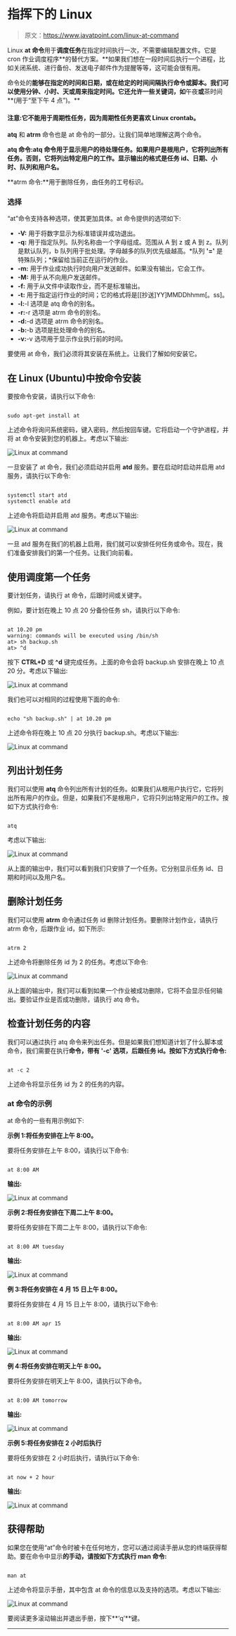 # 指挥下的 Linux

> 原文：<https://www.javatpoint.com/linux-at-command>

Linux **at 命令**用于**调度任务**在指定时间执行一次，不需要编辑配置文件。它是 cron 作业调度程序**的替代方案。**如果我们想在一段时间后执行一个进程，比如关闭系统、进行备份、发送电子邮件作为提醒等等，这可能会很有用。

命令处的**能够在指定的时间和日期，或在给定的时间间隔执行命令或脚本。我们可以使用分钟、小时、天或周来指定时间。它还允许一些关键词，如**午夜**或**茶时间**(用于“至下午 4 点”)。**

#### 注意:它不能用于周期性任务，因为周期性任务更喜欢 Linux crontab。

**atq** 和 **atrm** 命令也是 at 命令的一部分。让我们简单地理解这两个命令。

**atq 命令:**atq 命令用于显示用户的待处理任务。如果用户是根用户，它将列出所有任务。否则，它将列出特定用户的工作。显示输出的格式是**任务 id、日期、小时、队列和用户名。**

**atrm 命令:**用于删除任务，由任务的工号标识。

### 选择

“at”命令支持各种选项，使其更加具体。at 命令提供的选项如下:

*   **-V:** 用于将数字显示为标准错误并成功退出。
*   **-q:** 用于指定队列。队列名称由一个字母组成。范围从 A 到 z 或 A 到 z。队列是默认队列，b 队列用于批处理。字母越多的队列优先级越高。*队列 **'='** 是特殊队列；*保留给当前正在运行的作业。
*   **-m:** 用于作业成功执行时向用户发送邮件。如果没有输出，它会工作。
*   **-M:** 用于从不向用户发送邮件。
*   **-f:** 用于从文件中读取作业，而不是标准输出。
*   **-t:** 用于指定运行作业的时间；它的格式将是[[抄送]YY]MMDDhhmm[。ss]。
*   **-l:**-l 选项是 atq 命令的别名。
*   **-r:**-r 选项是 atrm 命令的别名。
*   **-d:**-d 选项是 atrm 命令的别名。
*   **-b:**-b 选项是批处理命令的别名。
*   **-v:**-v 选项用于显示作业执行前的时间。

要使用 at 命令，我们必须将其安装在系统上。让我们了解如何安装它。

## 在 Linux (Ubuntu)中按命令安装

要按命令安装，请执行以下命令:

```

sudo apt-get install at

```

上述命令将询问系统密码，键入密码，然后按回车键。它将启动一个守护进程，并将 at 命令安装到您的机器上。考虑以下输出:

![Linux at command](img/a4602f5ffdb46e307c1003bbdbbc7353.png)

一旦安装了 at 命令，我们必须启动并启用 **atd** 服务。要在启动时启动并启用 atd 服务，请执行以下命令:

```

systemctl start atd
systemctl enable atd

```

上述命令将启动并启用 atd 服务。考虑以下输出:

![Linux at command](img/9abbd088673ec882db8a14d6dd040c8e.png)

一旦 atd 服务在我们的机器上启用，我们就可以安排任何任务或命令。现在，我们准备安排我们的第一个任务。让我们向前看。

## 使用调度第一个任务

要计划任务，请执行 at 命令，后跟时间或关键字。

例如，要计划在晚上 10 点 20 分备份任务 sh，请执行以下命令:

```

at 10.20 pm
warning: commands will be executed using /bin/sh
at> sh backup.sh
at> ^d

```

按下 **CTRL+D** 或 **^d** 键完成任务。上面的命令会将 backup.sh 安排在晚上 10 点 20 分。考虑以下输出:

![Linux at command](img/312db5ca986d8d2d07d4a3e4077966bf.png)

我们也可以对相同的过程使用下面的命令:

```

echo "sh backup.sh" | at 10.20 pm

```

上述命令将在晚上 10 点 20 分执行 backup.sh。考虑以下输出:

![Linux at command](img/53f675c1c8af0779ede57dc2d42ab130.png)

## 列出计划任务

我们可以使用 **atq** 命令列出所有计划的任务。如果我们从根用户执行它，它将列出所有用户的作业。但是，如果我们不是根用户，它将只列出特定用户的工作。按如下方式执行命令:

```

atq

```

考虑以下输出:

![Linux at command](img/15e272a169f126679dd1ab50f9d6875a.png)

从上面的输出中，我们可以看到我们只安排了一个任务。它分别显示任务 id、日期和时间以及用户名。

## 删除计划任务

我们可以使用 **atrm** 命令通过任务 id 删除计划任务。要删除计划作业，请执行 atrm 命令，后跟作业 id，如下所示:

```

atrm 2

```

上述命令将删除任务 id 为 2 的任务。考虑以下命令:

![Linux at command](img/3f7b341efb9e941eb88c337f6f17779e.png)

从上面的输出中，我们可以看到如果一个作业被成功删除，它将不会显示任何输出。要验证作业是否成功删除，请执行 atq 命令。

## 检查计划任务的内容

我们可以通过执行 atq 命令来列出任务。但是如果我们想知道计划了什么脚本或命令，我们需要在执行**命令，带有 **'-c'** 选项，后跟任务 id。按如下方式执行命令:**

```

at -c 2

```

上述命令将显示任务 id 为 2 的任务的内容。

### at 命令的示例

at 命令的一些有用示例如下:

**示例 1:将任务安排在上午 8:00。**

要将任务安排在上午 8:00，请执行以下命令:

```

at 8:00 AM

```

**输出:**

![Linux at command](img/76c0d5d4528a80e335d8eb974a5964d2.png)

**示例 2:将任务安排在下周二上午 8:00。**

要将任务安排在下周二上午 8:00，请执行以下命令:

```

at 8:00 AM tuesday

```

**输出:**

![Linux at command](img/73f9cda491387d0310089cfa03142039.png)

**例 3:将任务安排在 4 月 15 日上午 8:00。**

要将任务安排在 4 月 15 日上午 8:00，请执行以下命令:

```

at 8:00 AM apr 15

```

**输出:**

![Linux at command](img/7296fcebbd893fc6c5e2c807fa40b314.png)

**例 4:将任务安排在明天上午 8:00。**

要将任务安排在明天上午 8:00，请执行以下命令。

```

at 8:00 AM tomorrow

```

**输出:**

![Linux at command](img/3f8137851daadff3303b0855b725c829.png)

**示例 5:将任务安排在 2 小时后执行**

要将任务安排在 2 小时后执行，请执行以下命令:

```

at now + 2 hour

```

**输出:**

![Linux at command](img/c5e8d1723a965313c8a8748a14f2ff15.png)

## 获得帮助

如果您在使用“at”命令时被卡在任何地方，您可以通过阅读手册从您的终端获得帮助。要在命令中显示**的手动，请按如下方式执行 man 命令:**

```

man at

```

上述命令将显示手册，其中包含 at 命令的信息以及支持的选项。考虑以下输出:

![Linux at command](img/eb811a6ba215fac6af442e9f7c8b34a6.png)

要阅读更多滚动输出并退出手册，按下**‘q’**键。

* * *